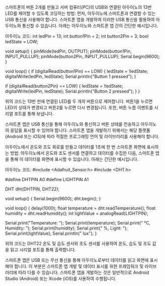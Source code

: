 스마트폰의 버튼 2개를 만들고 서버 컴퓨터(PC)의 USB와 연결된 아두이노의 13번 LED를 제어할 수 있도록 코딩하는 방법:
먼저, 아두이노에 스마트폰과 연결할 수 있는 USB 통신을 사용해야 합니다. 스마트폰 앱을 개발하여 이러한 USB 통신을 활용하여 아두이노와 통신할 수 있습니다. 아래는 아두이노와 스마트폰 앱 간의 간단한 예시입니다.

아두이노 코드:
int ledPin = 13;
int button1Pin = 2;
int button2Pin = 3;
bool ledState = LOW;

void setup() {
  pinMode(ledPin, OUTPUT);
  pinMode(button1Pin, INPUT_PULLUP);
  pinMode(button2Pin, INPUT_PULLUP);
  Serial.begin(9600);
}

void loop() {
  if (digitalRead(button1Pin) == LOW) {
    ledState = !ledState;
    digitalWrite(ledPin, ledState);
    Serial.println("Button 1 pressed");
  }

  if (digitalRead(button2Pin) == LOW) {
    ledState = !ledState;
    digitalWrite(ledPin, ledState);
    Serial.println("Button 2 pressed");
  }
}

위의 코드는 13번 핀에 연결된 LED를 두 개의 버튼으로 제어합니다. 버튼1을 누르면 LED의 상태가 변경되고 버튼2를 누르면 다시 변경됩니다. 또한, 버튼 누름 이벤트를 시리얼 포트를 통해 보냅니다.

스마트폰 앱은 USB 통신을 통해 아두이노와 통신하고 버튼 상태를 전송하고 아두이노의 응답을 표시할 수 있어야 합니다. 스마트폰 앱을 개발하기 위해서는 해당 플랫폼(Android 또는 iOS)에 따라 적절한 프로그래밍 언어 및 라이브러리를 사용해야 합니다.

아두이노에서 온도와 조도 회로를 만들고 데이터를 1초에 한 번 스마트폰 화면에 표시하는 방법:
아두이노에서 온도와 조도 센서를 연결하고 데이터를 수집한 다음, 스마트폰 앱을 통해 이 데이터를 화면에 표시할 수 있습니다. 아래는 간단한 예시입니다.

아두이노 코드:
#include <Adafruit_Sensor.h>
#include <DHT.h>

#define DHTPIN A0
#define LIGHTPIN A1

DHT dht(DHTPIN, DHT22);

void setup() {
  Serial.begin(9600);
  dht.begin();
}

void loop() {
  delay(1000);
  float temperature = dht.readTemperature();
  float humidity = dht.readHumidity();
  int lightValue = analogRead(LIGHTPIN);

  Serial.print("Temperature: ");
  Serial.print(temperature);
  Serial.print(" °C, Humidity: ");
  Serial.print(humidity);
  Serial.print(" %, Light: ");
  Serial.print(lightValue);
  Serial.println(" lux");
}

위의 코드는 DHT22 온도 및 습도 센서와 조도 센서를 사용하여 온도, 습도 및 조도 값을 읽고 시리얼 포트를 통해 출력합니다.

스마트폰 앱은 USB 또는 무선 통신을 통해 아두이노로부터 데이터를 읽고 화면에 표시해야 합니다. 이 부분은 스마트폰 앱 개발 및 데이터 표시를 위한 프레임워크 및 라이브러리에 따라 다를 수 있습니다. 스마트폰 앱을 개발하는 것은 일반적으로 Android Studio (Android) 또는 Xcode (iOS)를 사용하여 수행됩니다.
